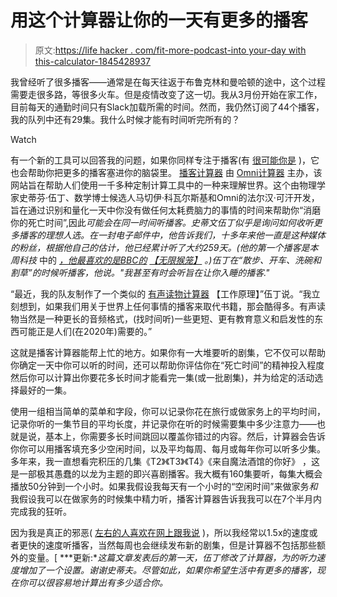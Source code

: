 # 用这个计算器让你的一天有更多的播客

> 原文:[https://life hacker . com/fit-more-podcast-into your-day with this-calculator-1845428937](https://lifehacker.com/fit-more-podcasts-into-your-day-with-this-calculator-1845428937)

我曾经听了很多播客——通常是在每天往返于布鲁克林和曼哈顿的途中，这个过程需要走很多路，等很多火车。但是疫情改变了这一切。我从3月份开始在家工作，目前每天的通勤时间只有Slack加载所需的时间。然而，我仍然订阅了44个播客，我的队列中还有29集。我什么时候才能有时间听完所有的？

Watch

有一个新的工具可以回答我的问题，如果你同样专注于播客(有 [很可能你是](https://www.thepodcasthost.com/listening/podcast-industry-stats) )，它也会帮助你把更多的播客塞进你的脑袋里。 [播客计算器](https://www.omnicalculator.com/everyday-life/podcasts) 由 [Omni计算器](https://www.omnicalculator.com) 主办，该网站旨在帮助人们使用一千多种定制计算工具中的一种来理解世界。这个由物理学家史蒂芬·伍丁、数学博士候选人马切伊·科瓦尔斯基和Omni的法尔汉·可汗开发，旨在通过识别和量化一天中你没有做任何太耗费脑力的事情的时间来帮助你“消磨你的死亡时间”,因此*可能会在同一时间听播客。史蒂文伍丁似乎是询问如何收听更多播客的理想人选。在一封电子邮件中，他告诉我们，十多年来他一直是这种媒体的粉丝，根据他自己的估计，他已经累计听了大约259天。(他的第一个播客是本周科技* 中的 [*，他最喜欢的是BBC的*](https://twit.tv/shows/this-week-in-tech) *[*【无限猴笼】*](http://www.infinitemonkeycage.com)* *。)伍丁在“散步、开车、洗碗和割草”的时候听播客，他说。"我甚至有时会听旨在让你入睡的播客."*

“最近，我的队友制作了一个类似的 [有声读物计算器](https://www.omnicalculator.com/everyday-life/audiobooks) 【工作原理】”伍丁说。“我立刻想到，如果我们用关于世界上任何事情的播客来取代书籍，那会酷得多。有声读物当然是一种更长的音频格式，(找时间听)一些更短、更有教育意义和启发性的东西可能正是人们(在2020年)需要的。”

这就是播客计算器能帮上忙的地方。如果你有一大堆要听的剧集，它不仅可以帮助你确定一天中你可以听的时间，还可以帮助你评估你在“死亡时间”的精神投入程度然后你可以计算出你要花多长时间才能看完一集(或一批剧集)，并为给定的活动选择最好的一集。

使用一组相当简单的菜单和字段，你可以记录你花在旅行或做家务上的平均时间，记录你听的一集节目的平均长度，并记录你在听的时候需要集中多少注意力——也就是说，基本上，你需要多长时间跳回以覆盖你错过的内容。然后，计算器会告诉你你可以用播客填充多少空闲时间，以及平均每周、每月或每年你可以听多少集。多年来，我一直想看完积压的几集《T2》《T3》《T4》《来自魔法酒馆的你好》 ，这是一部极其愚蠢的以龙为主题的即兴喜剧播客。我大概有160集要听，每集大概会播放50分钟到一个小时。如果我假设我每天有一个小时的“空闲时间”来做家务*和*我假设我可以在做家务的时候集中精力听，播客计算器告诉我我可以在7个半月内完成我的狂听。

因为我是真正的邪恶( [左右的人喜欢在网上跟我说](https://www.theverge.com/2015/2/17/8043077/stop-listening-to-podcasts-fast-speed) )，所以我经常以1.5x的速度或者更快的速度听播客，当然每周也会继续发布新的剧集，但是计算器不包括那些额外的变量。[ ***更新:**这篇文章发表后的第一天，伍丁修改了计算器，为的听力速度增加了一个设置。谢谢史蒂夫。尽管如此，如果你希望生活中有更多的播客，现在你可以很容易地计算出有多少适合你。*